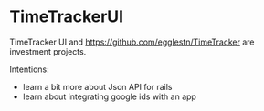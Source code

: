 # TimeTrackerUI

TimeTracker UI and https://github.com/egglestn/TimeTracker are investment projects.

Intentions:
* learn a bit more about Json API for rails
* learn about integrating google ids with an app

